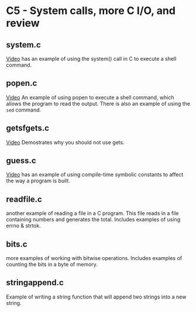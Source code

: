 # C5 - System calls, more C I/O, and review

## system.c

[Video](https://youtu.be/8FrCBmBfRgU)
has an example of using the system() call in C to execute a shell command.

## popen.c

[Video](https://youtu.be/rdd97NHcK_4)
An example of using popen to execute a shell command, which allows the program to read the output.  There is also an example of using the ```sed``` command.

## getsfgets.c

[Video](https://youtu.be/WyFfQ_DzZXs)
Demostrates why you should not use gets.

## guess.c

[Video](https://youtu.be/MrOLG-6OFVQ)
has an example of using compile-time symbolic constants to affect the way a program is built.

## readfile.c

another example of reading a file in a C program.  This file reads in a file containing numbers and generates the total.  Includes examples of using errno & strtok.

## bits.c

more examples of working with bitwise operations.  Includes examples of counting the bits in a byte of memory.

## stringappend.c

Example of writing a string function that will append two strings into a new string.
